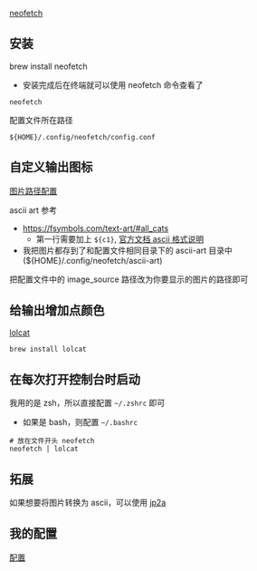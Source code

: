 [neofetch](https://github.com/dylanaraps/neofetch)

## 安装

brew install neofetch

- 安装完成后在终端就可以使用 neofetch 命令查看了

```shell
neofetch
```

配置文件所在路径

```shell
${HOME}/.config/neofetch/config.conf
```

## 自定义输出图标

[图片路径配置](https://github.com/dylanaraps/neofetch/wiki/Images-in-the-terminal#image-source)

ascii art 参考

- <https://fsymbols.com/text-art/#all_cats>
  - 第一行需要加上 `${c1}`, [官方文档 ascii 格式说明](https://github.com/dylanaraps/neofetch/wiki/Custom-Ascii-art-file-format)
- 我把图片都存到了和配置文件相同目录下的 ascii-art 目录中(${HOME}/.config/neofetch/ascii-art)

把配置文件中的 image_source 路径改为你要显示的图片的路径即可

## 给输出增加点颜色

[lolcat](https://github.com/busyloop/lolcat)

```shell
brew install lolcat
```

## 在每次打开控制台时启动

我用的是 zsh，所以直接配置 `~/.zshrc` 即可

- 如果是 bash，则配置 `~/.bashrc`

```text
# 放在文件开头 neofetch
neofetch | lolcat
```

## 拓展

如果想要将图片转换为 ascii，可以使用 [jp2a](https://github.com/cslarsen/jp2a)

## 我的配置

[配置](/useful-devlopment-tools/neofetch/conf/)
